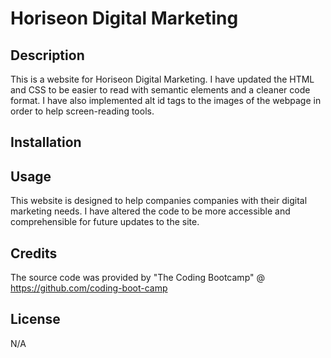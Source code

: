 # Horiseon Digital Marketing

## Description

This is a website for Horiseon Digital Marketing. I have updated the HTML and CSS to be easier to read with semantic elements and a cleaner code format. I have also implemented alt id tags to the images of the webpage in order to help screen-reading tools.

## Installation

## Usage

This website is designed to help companies companies with their digital marketing needs. I have altered the code to be more accessible and comprehensible for future updates to the site.

## Credits

The source code was provided by "The Coding Bootcamp" @ 
https://github.com/coding-boot-camp

## License

N/A
